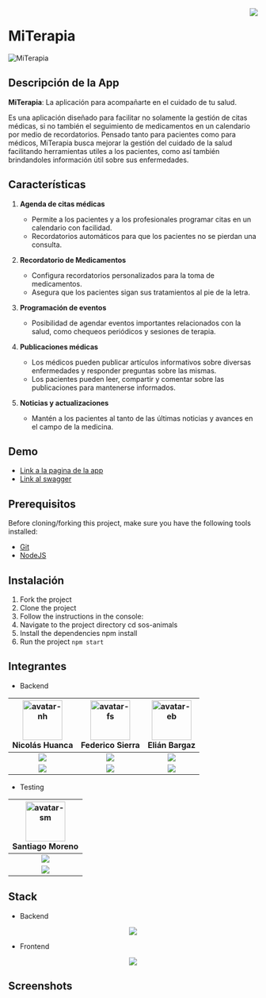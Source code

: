 <img align="right" src="https://visitor-badge.laobi.icu/badge?page_id=Elibar19.s15-19-t-java-react-personal" />


# MiTerapia
![MiTerapia](https://github.com/Elibar19/s15-19-t-java-react-personal-/assets/111662767/da5f4dbe-e1c5-4ce1-ba3d-1b8da306cde5)

## Descripción de la App

__MiTerapia__: La aplicación para acompañarte en el cuidado de tu salud.

Es una aplicación diseñado para facilitar no solamente la gestión de citas médicas, si no también el seguimiento de medicamentos en un calendario por medio de recordatorios. 
Pensado tanto para pacientes como para médicos, MiTerapia busca mejorar la gestión del cuidado de la salud facilitando herramientas utiles a los pacientes, como así también brindandoles información útil sobre sus enfermedades.


## Características

1. **Agenda de citas médicas**
   - Permite a los pacientes y a los profesionales programar citas en un calendario con facilidad.
   - Recordatorios automáticos para que los pacientes no se pierdan una consulta.

2. **Recordatorio de Medicamentos**
   - Configura recordatorios personalizados para la toma de medicamentos.
   - Asegura que los pacientes sigan sus tratamientos al pie de la letra.

3. **Programación de eventos**
   - Posibilidad de agendar eventos importantes relacionados con la salud, como chequeos periódicos y sesiones de terapia.

4. **Publicaciones médicas**
   - Los médicos pueden publicar artículos informativos sobre diversas enfermedades y responder preguntas sobre las mismas.
   - Los pacientes pueden leer, compartir y comentar sobre las publicaciones para mantenerse informados.
     
5. **Noticias y actualizaciones**
   - Mantén a los pacientes al tanto de las últimas noticias y avances en el campo de la medicina.

## Demo

- [Link a la pagina de la app](https://www.google.com)
- [Link al swagger](https://www.google.com)


## Prerequisitos

Before cloning/forking this project, make sure you have the following tools installed:

- [Git](https://git-scm.com/downloads "Git Download Page")
- [NodeJS](https://nodejs.org/en/download/ "NodeJs Download Page")


## Instalación

1. Fork the project
2. Clone the project
3. Follow the instructions in the console:
4. Navigate to the project directory cd sos-animals
5. Install the dependencies npm install
6. Run the project `npm start`


## Integrantes

- Backend

|                           <img src="https://avatars.githubusercontent.com/u/91564340?v=4" title="avatar-nh" width="80" height="80"><br/>Nicolás Huanca                           |                               <img src="https://avatars.githubusercontent.com/u/111662767?v=4" title="avatar-fs" width="80" height="80"><br/>Federico Sierra                                |                                 <img src="https://avatars.githubusercontent.com/u/122175106?v=4" title="avatar-eb" width="80" height="80"><br/>Elián Bargaz                                 |
|:--------------------------------------------------------------------------------------------------------------------------------------------------------------------------------:|:-------------------------------------------------------------------------------------------------------------------------------------------------------------------------------------------:|:-------------------------------------------------------------------------------------------------------------------------------------------------------------------------------------------:|
| <a href="https://www.linkedin.com/in/nicolas-huanca/"><img src="https://img.shields.io/badge/linkedin%20-%230077B5.svg?&style=for-the-badge&logo=linkedin&logoColor=white"/></a> | <a href="https://www.linkedin.com/in/federico-sierra-516030235/"><img src="https://img.shields.io/badge/linkedin%20-%230077B5.svg?&style=for-the-badge&logo=linkedin&logoColor=white"/></a> | <a href="https://www.linkedin.com/in/federico-sierra-516030235/"><img src="https://img.shields.io/badge/linkedin%20-%230077B5.svg?&style=for-the-badge&logo=linkedin&logoColor=white"/></a> | 
|          <a href="https://github.com/nicolas2289h/"><img src="https://img.shields.io/badge/github-%23121011.svg?&style=for-the-badge&logo=github&logoColor=white"/></a>          |                <a href="https://github.com/federicojsd"><img src="https://img.shields.io/badge/github-%23121011.svg?&style=for-the-badge&logo=github&logoColor=white"/></a>                 |                  <a href="https://github.com/Elibar19"><img src="https://img.shields.io/badge/github-%23121011.svg?&style=for-the-badge&logo=github&logoColor=white"/></a>                  |

- Testing

|                          <img src="https://avatars.githubusercontent.com/u/165205016?v=4" title="avatar-sm" width="80" height="80"><br/>Santiago Moreno                           |
|:---------------------------------------------------------------------------------------------------------------------------------------------------------------------------------:|
| <a href="https://www.linkedin.com/in/santiagoamoreno/"><img src="https://img.shields.io/badge/linkedin%20-%230077B5.svg?&style=for-the-badge&logo=linkedin&logoColor=white"/></a> |
|         <a href="https://github.com/SantiagoMoreno98"><img src="https://img.shields.io/badge/github-%23121011.svg?&style=for-the-badge&logo=github&logoColor=white"/></a>         |


## Stack

- Backend
<div align="center">
    <img src="https://skillicons.dev/icons?i=spring,maven,github,git,mysql,postman,idea" /><br>
</div>

- Frontend
<div align="center">
    <img src="https://skillicons.dev/icons?i=react,npm,css,vscode" /><br>
</div>


## Screenshots
